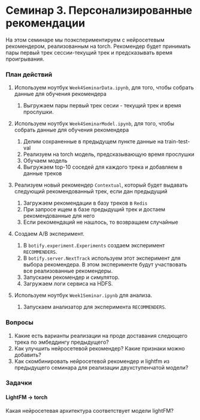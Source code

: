 # Семинар 3. Персонализированные рекомендации

На этом семинаре мы поэкспериментируем с нейросетевым рекомендером, реализованным на torch.
Рекомендер будет принимать пары первый трек сессии-текущий трек и предсказывать время проигрывания. 

### План действий

1. Используем ноутбук `Week4SeminarData.ipynb`, для того, чтобы собрать данные для обучения рекомендера
    1. Выгружаем пары первый трек сесии - текущий трек и время прослушки.
        
2.  Используем ноутбук `Week4SeminarModel.ipynb`, для того, чтобы собрать данные для обучения рекомендера
    1. Делим сохраненные в предыдущем пункте данные на train-test-val
    2. Реализуем на torch модель, предсказывающую время прослушки
    3. Обучаем модель
    5. Выгружаем top-10 соседей для каждого трека и добавляем в данные треков
    
3. Реализуем новый рекомендер `Contextual`, который будет выдавать следующий рекомендованный трек, если дан предыдущий
    1. Загружаем рекомендации в базу треков в `Redis`
    2. При запросе ищем в базе предыдущий трек и достаем рекомендованные для него
    3. Если рекомендаций не нашлось, то возвращаем случайные
    
3. Создаем A/B эксперимент.
    1. В `botify.experiment.Experiments` создаем эксперимент `RECOMMENDERS`.
    2. В `botify.server.NextTrack` используем этот эксперимент для выбора рекомендера.
       В этом эксперименте будут участвовать все реализованные рекомендеры.
    3. Запускаем рекомендер и симулятор.
    4. Загружаем логи сервиса на HDFS.
   
4. Используем ноутбук `Week1Seminar.ipynb` для анализа.
    1. Запускаем анализатор для эксперимента `RECOMMENDERS`.
    
### Вопросы

1. Какие есть варианты реализации на проде доставания следющего трека по эмбеддингу предыдущего?
2. Как улучшить нейросетевой рекомендер? Какие признаки можно добавить?
3. Как скомбинировать нейросетевой рекомендер и lightfm из предыдущего семинара для реализации двухступенчатой модели?

### Задачки

#### LightFM -> torch

Какая нейросетевая архитектура соответствует модели lightFM?